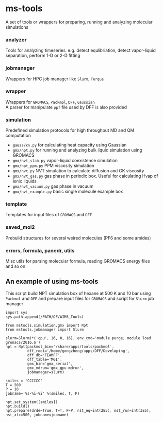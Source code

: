 # ms-tools
A set of tools or wrappers for preparing, running and analyzing molecular simulations  

### analyzer
Tools for analyzing timeseries. e.g. detect equlibriation, detect vapor-liquid separation, perform 1-D or 2-D fitting

### jobmanager
Wrappers for HPC job manager like `Slurm`, `Torque`

### wrapper
Wrappers for `GROMACS`, `Packmol`, `DFF`, `Gaussian`  
A parser for manipulate `ppf` file used by DFF is also provided

### simulation
Predefined simulation protocols for high throughput MD and QM computation
* `gauss/cv.py` for calculating heat capacity using Gaussian
* `gmx/npt.py` for running and analyzing bulk liquid simulation using GROMACS
* `gmx/nvt_slab.py` vapor-liquid coexistence simulation
* `gmx/npt_ppm.py` PPM viscosity simulation
* `gmx/nvt.py` NVT simulation to calculate diffusion and GK viscosity
* `gmx/nvt_gas.py` gas phase in periodic box. Useful for calculating Hvap of ionic liquids
* `gmx/nvt_vacuum.py` gas phase in vacuum
* `gmx/nvt_example.py` basic single molecule example box

### template
Templates for input files of `GROMACS` and `DFF`

### saved_mol2
Prebuild structures for several weired molecules (PF6 and some amides)

### errors, formula, panedr, utils
Misc utils for parsing molecular formula, reading GROMACS energy files and so on

## An example of using ms-tools
This script build NPT simulation box of hexane at 500 K and 10 bar using `Packmol` and `DFF` and prepare input files for `GROMACS` and script for `Slurm` job manager
```
import sys
sys.path.append(/PATH/OF/AIMS_Tools)

from mstools.simulation.gmx import Npt
from mstools.jobmanager import Slurm

slurm=Slurm(*('cpu', 16, 0, 16), env_cmd='module purge; module load gromacs/2016.6')
npt = Npt(packmol_bin='/share/apps/tools/packmol',
          dff_root='/home/gongzheng/apps/DFF/Developing',
          dff_db='TEAMFF',
          dff_table='MGI',
          gmx_bin='gmx_serial',
          gmx_mdrun='gmx_gpu mdrun',
          jobmanager=slurm)

smiles = 'CCCCCC'
T = 500
P = 10
jobname='%s-%i-%i' %(smiles, T, P)

npt.set_system([smiles])
npt.build()
npt.prepare(drde=True, T=T, P=P, nst_eq=int(2E5), nst_run=int(3E5), nst_xtc=500, jobname=jobname)
```
